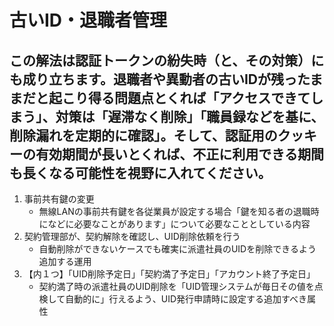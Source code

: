 # 古いID・退職者管理

## この解法は認証トークンの紛失時（と、その対策）にも成り立ちます。退職者や異動者の古いIDが残ったままだと起こり得る問題点とくれば「アクセスできてしまう」、対策は「遅滞なく削除」「職員録などを基に、削除漏れを定期的に確認」。そして、認証用のクッキーの有効期間が長いとくれば、不正に利用できる期間も長くなる可能性を視野に入れてください。

1. 事前共有鍵の変更
    * 無線LANの事前共有鍵を各従業員が設定する場合「鍵を知る者の退職時になどに必要なことがあります」について必要なこととしている内容
2. 契約管理部が、契約解除を確認し、UID削除依頼を行う
    * 自動削除ができないケースでも確実に派遣社員のUIDを削除できるよう追加する運用
3. 【内１つ】「UID削除予定日」「契約満了予定日」「アカウント終了予定日」
    * 契約満了時の派遣社員のUID削除を「UID管理システムが毎日その値を点検して自動的に」行えるよう、UID発行申請時に設定する追加すべき属性
    
